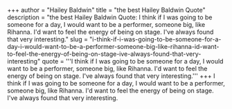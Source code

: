 +++
author = "Hailey Baldwin"
title = "the best Hailey Baldwin Quote"
description = "the best Hailey Baldwin Quote: I think if I was going to be someone for a day, I would want to be a performer, someone big, like Rihanna. I'd want to feel the energy of being on stage. I've always found that very interesting."
slug = "i-think-if-i-was-going-to-be-someone-for-a-day-i-would-want-to-be-a-performer-someone-big-like-rihanna-id-want-to-feel-the-energy-of-being-on-stage-ive-always-found-that-very-interesting"
quote = '''I think if I was going to be someone for a day, I would want to be a performer, someone big, like Rihanna. I'd want to feel the energy of being on stage. I've always found that very interesting.'''
+++
I think if I was going to be someone for a day, I would want to be a performer, someone big, like Rihanna. I'd want to feel the energy of being on stage. I've always found that very interesting.

